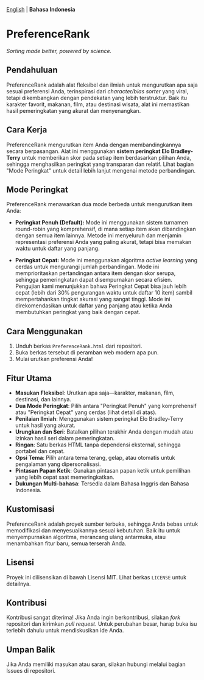 [English](https://github.com/mahalisyarifuddin/PreferenceRank/blob/main/README.md) | **Bahasa Indonesia**

# PreferenceRank
*Sorting made better, powered by science.*

## Pendahuluan
PreferenceRank adalah alat fleksibel dan ilmiah untuk mengurutkan apa saja sesuai preferensi Anda, terinspirasi dari *character/bias sorter* yang viral, tetapi dikembangkan dengan pendekatan yang lebih terstruktur. Baik itu karakter favorit, makanan, film, atau destinasi wisata, alat ini memastikan hasil pemeringkatan yang akurat dan menyenangkan.

## Cara Kerja
PreferenceRank mengurutkan item Anda dengan membandingkannya secara berpasangan. Alat ini menggunakan **sistem peringkat Elo Bradley-Terry** untuk memberikan skor pada setiap item berdasarkan pilihan Anda, sehingga menghasilkan peringkat yang transparan dan relatif. Lihat bagian "Mode Peringkat" untuk detail lebih lanjut mengenai metode perbandingan.

## Mode Peringkat
PreferenceRank menawarkan dua mode berbeda untuk mengurutkan item Anda:

- **Peringkat Penuh (Default):** Mode ini menggunakan sistem turnamen round-robin yang komprehensif, di mana setiap item akan dibandingkan dengan semua item lainnya. Metode ini menyeluruh dan menjamin representasi preferensi Anda yang paling akurat, tetapi bisa memakan waktu untuk daftar yang panjang.

- **Peringkat Cepat:** Mode ini menggunakan algoritma *active learning* yang cerdas untuk mengurangi jumlah perbandingan. Mode ini memprioritaskan pertandingan antara item dengan skor serupa, sehingga pemeringkatan dapat disempurnakan secara efisien. Pengujian kami menunjukkan bahwa Peringkat Cepat bisa jauh lebih cepat (lebih dari 30% pengurangan waktu untuk daftar 10 item) sambil mempertahankan tingkat akurasi yang sangat tinggi. Mode ini direkomendasikan untuk daftar yang panjang atau ketika Anda membutuhkan peringkat yang baik dengan cepat.

## Cara Menggunakan
1. Unduh berkas `PreferenceRank.html` dari repositori.
2. Buka berkas tersebut di peramban web modern apa pun.
3. Mulai urutkan preferensi Anda!

## Fitur Utama
- **Masukan Fleksibel**: Urutkan apa saja—karakter, makanan, film, destinasi, dan lainnya.
- **Dua Mode Peringkat**: Pilih antara "Peringkat Penuh" yang komprehensif atau "Peringkat Cepat" yang cerdas (lihat detail di atas).
- **Penilaian Ilmiah**: Menggunakan sistem peringkat Elo Bradley-Terry untuk hasil yang akurat.
- **Urungkan dan Seri**: Batalkan pilihan terakhir Anda dengan mudah atau izinkan hasil seri dalam pemeringkatan.
- **Ringan**: Satu berkas HTML tanpa dependensi eksternal, sehingga portabel dan cepat.
- **Opsi Tema**: Pilih antara tema terang, gelap, atau otomatis untuk pengalaman yang dipersonalisasi.
- **Pintasan Papan Ketik**: Gunakan pintasan papan ketik untuk pemilihan yang lebih cepat saat memeringkatkan.
- **Dukungan Multi-bahasa**: Tersedia dalam Bahasa Inggris dan Bahasa Indonesia.

## Kustomisasi
PreferenceRank adalah proyek sumber terbuka, sehingga Anda bebas untuk memodifikasi dan menyesuaikannya sesuai kebutuhan. Baik itu untuk menyempurnakan algoritma, merancang ulang antarmuka, atau menambahkan fitur baru, semua terserah Anda.

## Lisensi
Proyek ini dilisensikan di bawah Lisensi MIT. Lihat berkas `LICENSE` untuk detailnya.

## Kontribusi
Kontribusi sangat diterima! Jika Anda ingin berkontribusi, silakan *fork* repositori dan kirimkan *pull request*. Untuk perubahan besar, harap buka isu terlebih dahulu untuk mendiskusikan ide Anda.

## Umpan Balik
Jika Anda memiliki masukan atau saran, silakan hubungi melalui bagian Issues di repositori.
